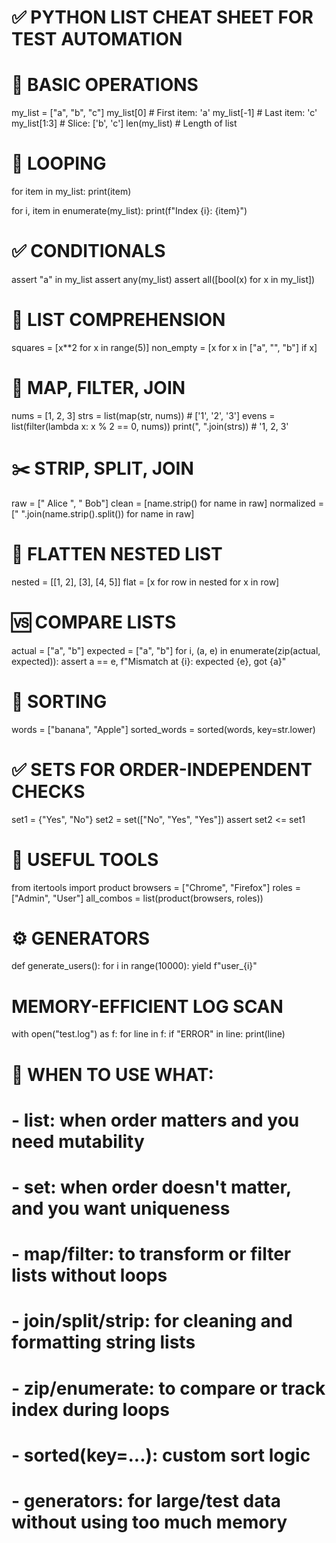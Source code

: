 # ✅ PYTHON LIST CHEAT SHEET FOR TEST AUTOMATION

# 📌 BASIC OPERATIONS
my_list = ["a", "b", "c"]
my_list[0]        # First item: 'a'
my_list[-1]       # Last item: 'c'
my_list[1:3]      # Slice: ['b', 'c']
len(my_list)      # Length of list

# 🔁 LOOPING
for item in my_list:
    print(item)

for i, item in enumerate(my_list):
    print(f"Index {i}: {item}")

# ✅ CONDITIONALS
assert "a" in my_list
assert any(my_list)
assert all([bool(x) for x in my_list])

# 🧪 LIST COMPREHENSION
squares = [x**2 for x in range(5)]
non_empty = [x for x in ["a", "", "b"] if x]

# 🔧 MAP, FILTER, JOIN
nums = [1, 2, 3]
strs = list(map(str, nums))         # ['1', '2', '3']
evens = list(filter(lambda x: x % 2 == 0, nums))
print(", ".join(strs))             # '1, 2, 3'

# ✂️ STRIP, SPLIT, JOIN
raw = ["  Alice  ", " Bob"]
clean = [name.strip() for name in raw]
normalized = [" ".join(name.strip().split()) for name in raw]

# 🔄 FLATTEN NESTED LIST
nested = [[1, 2], [3], [4, 5]]
flat = [x for row in nested for x in row]

# 🆚 COMPARE LISTS
actual = ["a", "b"]
expected = ["a", "b"]
for i, (a, e) in enumerate(zip(actual, expected)):
    assert a == e, f"Mismatch at {i}: expected {e}, got {a}"

# 🔢 SORTING
words = ["banana", "Apple"]
sorted_words = sorted(words, key=str.lower)

# ✅ SETS FOR ORDER-INDEPENDENT CHECKS
set1 = {"Yes", "No"}
set2 = set(["No", "Yes", "Yes"])
assert set2 <= set1

# 🧰 USEFUL TOOLS
from itertools import product
browsers = ["Chrome", "Firefox"]
roles = ["Admin", "User"]
all_combos = list(product(browsers, roles))

# ⚙️ GENERATORS

def generate_users():
    for i in range(10000):
        yield f"user_{i}"

# MEMORY-EFFICIENT LOG SCAN
with open("test.log") as f:
    for line in f:
        if "ERROR" in line:
            print(line)

# 🎯 WHEN TO USE WHAT:
# - list: when order matters and you need mutability
# - set: when order doesn't matter, and you want uniqueness
# - map/filter: to transform or filter lists without loops
# - join/split/strip: for cleaning and formatting string lists
# - zip/enumerate: to compare or track index during loops
# - sorted(key=...): custom sort logic
# - generators: for large/test data without using too much memory